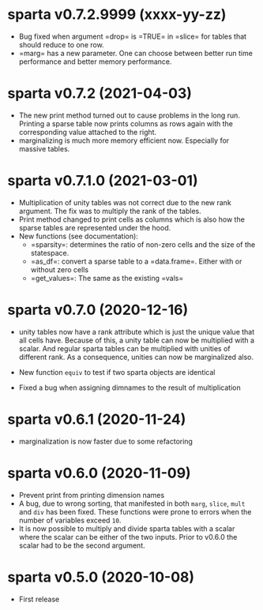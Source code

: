 # sparta v0.7.2.9999 (xxxx-yy-zz)

 * Bug fixed when argument =drop= is =TRUE= in =slice= for tables that should reduce to one row.
 * =marg= has a new parameter. One can choose between better run time performance and better memory performance.

# sparta v0.7.2 (2021-04-03)
 * The new print method turned out to cause problems in the long run. Printing a sparse table now prints columns as rows again with the corresponding value attached to the right.
 * marginalizing is much more memory efficient now. Especially for massive tables.

# sparta v0.7.1.0 (2021-03-01)

 * Multiplication of unity tables was not correct due to the new rank argument. The fix was to multiply the rank of the tables.
 * Print method changed to print cells as columns which is also how the sparse tables are represented under the hood.
 * New functions (see documentation):
   + =sparsity=: determines the ratio of non-zero cells and the size of the statespace.
   + =as_df=: convert a sparse table to a =data.frame=. Either with or without zero cells
   + =get_values=: The same as the existing =vals=

# sparta v0.7.0 (2020-12-16)

 * unity tables now have a rank attribute which is just the
 unique value that all cells have. Because of this, a unity
 table can now be multiplied with a scalar. And regular 
 sparta tables can be multiplied with unities of different rank.
 As a consequence, unities can now be marginalized also.
 
 * New function `equiv` to test if two sparta objects are identical
 
 * Fixed a bug when assigning dimnames to the result of multiplication

# sparta v0.6.1 (2020-11-24)

 * marginalization is now faster due to some refactoring

# sparta v0.6.0 (2020-11-09)

 * Prevent print from printing dimension names
 * A bug, due to wrong sorting, that manifested in both `marg`, `slice`, `mult` and `div` has been fixed. These functions were prone to errors when the number of variables exceed `10`.
 * It is now possible to multiply and divide sparta tables with a scalar where the scalar can be either of the two inputs. Prior to v0.6.0 the scalar had to be the second argument.

# sparta v0.5.0 (2020-10-08)

 * First release
